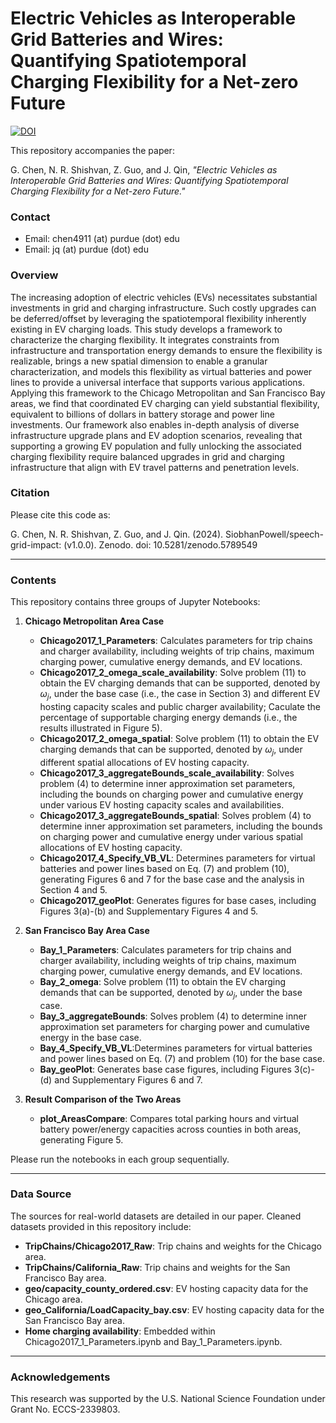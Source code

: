 # Electric Vehicles as Interoperable Grid Batteries and Wires: Quantifying Spatiotemporal Charging Flexibility for a Net-zero Future

[![DOI](https://zenodo.org/badge/438098660.svg)](https://zenodo.org/badge/latestdoi/438098660)

This repository accompanies the paper: 

G. Chen, N. R. Shishvan, Z. Guo, and J. Qin, *"Electric Vehicles as Interoperable Grid Batteries and Wires: Quantifying Spatiotemporal Charging Flexibility for a Net-zero Future."*

### Contact
- Email: chen4911 (at) purdue (dot) edu
- Email: jq (at) purdue (dot) edu

### Overview

The increasing adoption of electric vehicles (EVs) necessitates substantial investments in grid and charging infrastructure. Such costly upgrades can be deferred/offset by leveraging the spatiotemporal flexibility inherently existing in EV charging loads. This study develops a framework to characterize the charging flexibility. It integrates constraints from infrastructure and transportation energy demands to ensure the flexibility is realizable, brings a new spatial dimension to enable a granular characterization, and models this flexibility as virtual batteries and power lines to provide a universal interface that supports various applications. Applying this framework to the Chicago Metropolitan and San Francisco Bay areas, we find that coordinated EV charging can yield substantial flexibility, equivalent to billions of dollars in battery storage and power line investments. Our framework also enables in-depth analysis of diverse infrastructure upgrade plans and EV adoption scenarios, revealing that supporting a growing EV population and fully unlocking the associated charging flexibility require balanced upgrades in grid and charging infrastructure that align with EV travel patterns and penetration levels.

### Citation

Please cite this code as:

G. Chen, N. R. Shishvan, Z. Guo, and J. Qin. (2024). SiobhanPowell/speech-grid-impact: (v1.0.0). Zenodo. doi: 10.5281/zenodo.5789549

---

### Contents

This repository contains three groups of Jupyter Notebooks:

1. **Chicago Metropolitan Area Case**
   - **Chicago2017_1_Parameters**: Calculates parameters for trip chains and charger availability, including weights of trip chains, maximum charging power, cumulative energy demands, and EV locations.
   - **Chicago2017_2_omega_scale_availability**: Solve problem (11) to obtain the EV charging demands that can be supported, denoted by $\omega_j$, under the base case (i.e., the case in Section 3) and different EV hosting capacity scales and public charger availability; Caculate the percentage of supportable charging energy demands (i.e., the results illustrated in Figure 5). 
   - **Chicago2017_2_omega_spatial**: Solve problem (11) to obtain the EV charging demands that can be supported, denoted by $\omega_j$, under different spatial allocations of EV hosting capacity.
   - **Chicago2017_3_aggregateBounds_scale_availability**: Solves problem (4) to determine inner approximation set parameters, including the bounds on charging power and cumulative energy under various EV hosting capacity scales and availabilities.
   - **Chicago2017_3_aggregateBounds_spatial**: Solves problem (4) to determine inner approximation set parameters, including the bounds on charging power and cumulative energy under various spatial allocations of EV hosting capacity.
   - **Chicago2017_4_Specify_VB_VL**: Determines parameters for virtual batteries and power lines based on Eq. (7) and problem (10), generating Figures 6 and 7 for the base case and the analysis in Section 4 and 5.
   - **Chicago2017_geoPlot**: Generates figures for base cases, including Figures 3(a)-(b) and Supplementary Figures 4 and 5.

2. **San Francisco Bay Area Case**
   - **Bay_1_Parameters**: Calculates parameters for trip chains and charger availability, including weights of trip chains, maximum charging power, cumulative energy demands, and EV locations.
   - **Bay_2_omega**: Solve problem (11) to obtain the EV charging demands that can be supported, denoted by $\omega_j$, under the base case.
   - **Bay_3_aggregateBounds**: Solves problem (4) to determine inner approximation set parameters for charging power and cumulative energy in the base case.
   - **Bay_4_Specify_VB_VL**:Determines parameters for virtual batteries and power lines based on Eq. (7) and problem (10) for the base case. 
   - **Bay_geoPlot**: Generates base case figures, including Figures 3(c)-(d) and Supplementary Figures 6 and 7.

3. **Result Comparison of the Two Areas**
   - **plot_AreasCompare**: Compares total parking hours and virtual battery power/energy capacities across counties in both areas, generating Figure 5.

Please run the notebooks in each group sequentially.

---

### Data Source

The sources for real-world datasets are detailed in our paper. Cleaned datasets provided in this repository include:
- **TripChains/Chicago2017_Raw**: Trip chains and weights for the Chicago area.
- **TripChains/California_Raw**: Trip chains and weights for the San Francisco Bay area.
- **geo/capacity_county_ordered.csv**: EV hosting capacity data for the Chicago area.
- **geo_California/LoadCapacity_bay.csv**: EV hosting capacity data for the San Francisco Bay area.
- **Home charging availability**: Embedded within Chicago2017_1_Parameters.ipynb and Bay_1_Parameters.ipynb.

---

### Acknowledgements

This research was supported by the U.S. National Science Foundation under Grant No. ECCS-2339803.

